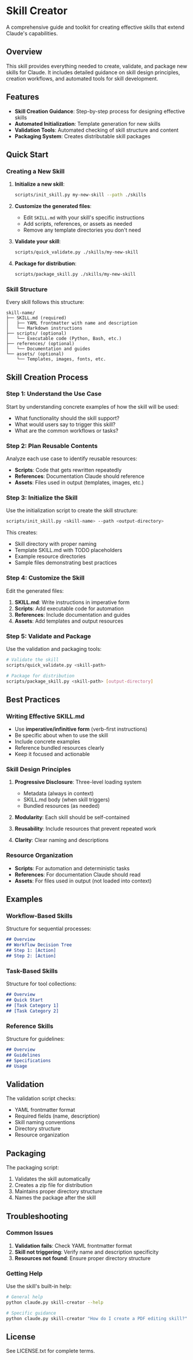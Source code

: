# Skill Creator

A comprehensive guide and toolkit for creating effective skills that extend Claude's capabilities.

## Overview

This skill provides everything needed to create, validate, and package new skills for Claude. It includes detailed guidance on skill design principles, creation workflows, and automated tools for skill development.

## Features

- **Skill Creation Guidance**: Step-by-step process for designing effective skills
- **Automated Initialization**: Template generation for new skills
- **Validation Tools**: Automated checking of skill structure and content
- **Packaging System**: Creates distributable skill packages

## Quick Start

### Creating a New Skill

1. **Initialize a new skill**:
   ```bash
   scripts/init_skill.py my-new-skill --path ./skills
   ```

2. **Customize the generated files**:
   - Edit `SKILL.md` with your skill's specific instructions
   - Add scripts, references, or assets as needed
   - Remove any template directories you don't need

3. **Validate your skill**:
   ```bash
   scripts/quick_validate.py ./skills/my-new-skill
   ```

4. **Package for distribution**:
   ```bash
   scripts/package_skill.py ./skills/my-new-skill
   ```

### Skill Structure

Every skill follows this structure:

```
skill-name/
├── SKILL.md (required)
│   ├── YAML frontmatter with name and description
│   └── Markdown instructions
├── scripts/ (optional)
│   └── Executable code (Python, Bash, etc.)
├── references/ (optional)
│   └── Documentation and guides
└── assets/ (optional)
    └── Templates, images, fonts, etc.
```

## Skill Creation Process

### Step 1: Understand the Use Case

Start by understanding concrete examples of how the skill will be used:

- What functionality should the skill support?
- What would users say to trigger this skill?
- What are the common workflows or tasks?

### Step 2: Plan Reusable Contents

Analyze each use case to identify reusable resources:

- **Scripts**: Code that gets rewritten repeatedly
- **References**: Documentation Claude should reference
- **Assets**: Files used in output (templates, images, etc.)

### Step 3: Initialize the Skill

Use the initialization script to create the skill structure:

```bash
scripts/init_skill.py <skill-name> --path <output-directory>
```

This creates:
- Skill directory with proper naming
- Template SKILL.md with TODO placeholders
- Example resource directories
- Sample files demonstrating best practices

### Step 4: Customize the Skill

Edit the generated files:

1. **SKILL.md**: Write instructions in imperative form
2. **Scripts**: Add executable code for automation
3. **References**: Include documentation and guides
4. **Assets**: Add templates and output resources

### Step 5: Validate and Package

Use the validation and packaging tools:

```bash
# Validate the skill
scripts/quick_validate.py <skill-path>

# Package for distribution
scripts/package_skill.py <skill-path> [output-directory]
```

## Best Practices

### Writing Effective SKILL.md

- Use **imperative/infinitive form** (verb-first instructions)
- Be specific about when to use the skill
- Include concrete examples
- Reference bundled resources clearly
- Keep it focused and actionable

### Skill Design Principles

1. **Progressive Disclosure**: Three-level loading system
   - Metadata (always in context)
   - SKILL.md body (when skill triggers)
   - Bundled resources (as needed)

2. **Modularity**: Each skill should be self-contained
3. **Reusability**: Include resources that prevent repeated work
4. **Clarity**: Clear naming and descriptions

### Resource Organization

- **Scripts**: For automation and deterministic tasks
- **References**: For documentation Claude should read
- **Assets**: For files used in output (not loaded into context)

## Examples

### Workflow-Based Skills
Structure for sequential processes:
```markdown
## Overview
## Workflow Decision Tree
## Step 1: [Action]
## Step 2: [Action]
```

### Task-Based Skills
Structure for tool collections:
```markdown
## Overview
## Quick Start
## [Task Category 1]
## [Task Category 2]
```

### Reference Skills
Structure for guidelines:
```markdown
## Overview
## Guidelines
## Specifications
## Usage
```

## Validation

The validation script checks:
- YAML frontmatter format
- Required fields (name, description)
- Skill naming conventions
- Directory structure
- Resource organization

## Packaging

The packaging script:
1. Validates the skill automatically
2. Creates a zip file for distribution
3. Maintains proper directory structure
4. Names the package after the skill

## Troubleshooting

### Common Issues

1. **Validation fails**: Check YAML frontmatter format
2. **Skill not triggering**: Verify name and description specificity
3. **Resources not found**: Ensure proper directory structure

### Getting Help

Use the skill's built-in help:
```bash
# General help
python claude.py skill-creator --help

# Specific guidance
python claude.py skill-creator "How do I create a PDF editing skill?"
```

## License

See LICENSE.txt for complete terms.